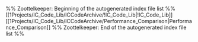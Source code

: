 %% Zoottelkeeper: Beginning of the autogenerated index file list  %%
 [[1Projects/IC_Code_Lib/ICCodeArchive/!IC_Code_Lib|!IC_Code_Lib]]
 [[1Projects/IC_Code_Lib/ICCodeArchive/Performance_Comparison|Performance_Comparison]]
%% Zoottelkeeper: End of the autogenerated index file list  %%
